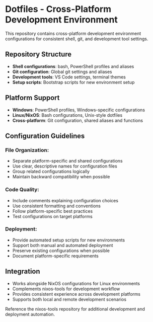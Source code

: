 # Dotfiles - Cross-Platform Development Environment

This repository contains cross-platform development environment configurations for consistent shell, git, and development tool settings.

## Repository Structure

- **Shell configurations**: bash, PowerShell profiles and aliases
- **Git configuration**: Global git settings and aliases
- **Development tools**: VS Code settings, terminal themes
- **Setup scripts**: Bootstrap scripts for new environment setup

## Platform Support

- **Windows**: PowerShell profiles, Windows-specific configurations
- **Linux/NixOS**: Bash configurations, Unix-style dotfiles
- **Cross-platform**: Git configuration, shared aliases and functions

## Configuration Guidelines

### File Organization:
- Separate platform-specific and shared configurations
- Use clear, descriptive names for configuration files
- Group related configurations logically
- Maintain backward compatibility when possible

### Code Quality:
- Include comments explaining configuration choices
- Use consistent formatting and conventions
- Follow platform-specific best practices
- Test configurations on target platforms

### Deployment:
- Provide automated setup scripts for new environments
- Support both manual and automated deployment
- Preserve existing configurations when possible
- Document platform-specific requirements

## Integration

- Works alongside NixOS configurations for Linux environments
- Complements nixos-tools for development workflow
- Provides consistent experience across development platforms
- Supports both local and remote development scenarios

Reference the nixos-tools repository for additional development and deployment automation.
